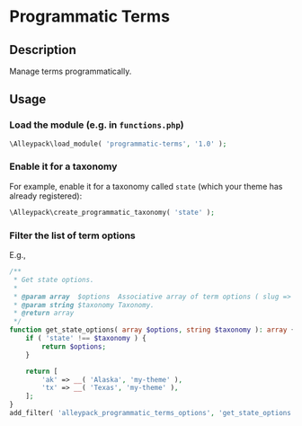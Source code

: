# Programmatic Terms

## Description

Manage terms programmatically.

## Usage

### Load the module (e.g. in `functions.php`)

```php
\Alleypack\load_module( 'programmatic-terms', '1.0' );
```

### Enable it for a taxonomy

For example, enable it for a taxonomy called `state` (which your theme has already registered):
```php
\Alleypack\create_programmatic_taxonomy( 'state' );
```

### Filter the list of term options
E.g.,
```php
/**
 * Get state options.
 *
 * @param array  $options  Associative array of term options ( slug => name ).
 * @param string $taxonomy Taxonomy.
 * @return array
 */
function get_state_options( array $options, string $taxonomy ): array {
	if ( 'state' !== $taxonomy ) {
		return $options;
	}

	return [
		'ak' => __( 'Alaska', 'my-theme' ),
		'tx' => __( 'Texas', 'my-theme' ),
	];
}
add_filter( 'alleypack_programmatic_terms_options', 'get_state_options', 10, 2 );
```
